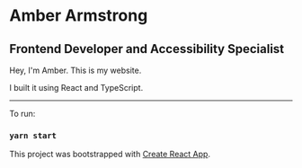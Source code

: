 # Amber Armstrong

## Frontend Developer and Accessibility Specialist

Hey, I'm Amber. This is my website.

I built it using React and TypeScript.

---

To run:

### `yarn start`

This project was bootstrapped with [Create React App](https://github.com/facebook/create-react-app).
